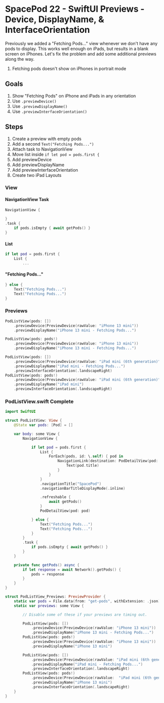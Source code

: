 # SpacePod 22 - SwiftUI Previews - Device, DisplayName, & InterfaceOrientation

Previously we added a "Fetching Pods..." view whenever we don't have any pods to display. This works well enough on iPads, but results in a blank screen on iPhones. Let's fix the problem and add some additional previews along the way.

1. Fetching pods doesn't show on iPhones in portrait mode

## Goals

1. Show "Fetching Pods" on iPhone and iPads in any orientation
2. Use `.previewDevice()`
3. Use `.previewDisplayName()`
4. Use `.previewInterfaceOrientation()`

## Steps

1. Create a preview with empty pods
2. Add a second `Text("Fetching Pods...")`
3. Attach task to NavigationView
4. Move list inside `if let pod = pods.first {`
5. Add previewDevice
6. Add previewDisplayName
8. Add previewInterfaceOrientation
8. Create two iPad Layouts

### View

#### NavigationView Task

```swift
NavigationView {
    
}
.task {
    if pods.isEmpty { await getPods() }
}
```

#### List

```swift
if let pod = pods.first {
    List {
        ...
```

#### "Fetching Pods..."

```swift
} else {
    Text("Fetching Pods...")
    Text("Fetching Pods...")
}
```

### Previews

```swift
PodListView(pods: [])
    .previewDevice(PreviewDevice(rawValue: "iPhone 13 mini"))
    .previewDisplayName("iPhone 13 mini - Fetching Pods...")
```

```swift
PodListView(pods: pods!)
    .previewDevice(PreviewDevice(rawValue: "iPhone 13 mini"))
    .previewDisplayName("iPhone 13 mini - Fetching Pods...")
```

```swift
PodListView(pods: [])
    .previewDevice(PreviewDevice(rawValue: "iPad mini (6th generation)"))
    .previewDisplayName("iPad mini - Fetching Pods...")
    .previewInterfaceOrientation(.landscapeRight)
PodListView(pods: pods!)
    .previewDevice(PreviewDevice(rawValue: "iPad mini (6th generation)"))
    .previewDisplayName("iPad mini")
    .previewInterfaceOrientation(.landscapeRight)
```

### PodListView.swift Complete

```swift
import SwiftUI

struct PodListView: View {
    @State var pods: [Pod] = []

    var body: some View {
        NavigationView {

            if let pod = pods.first {
                List {
                    ForEach(pods, id: \.self) { pod in
                        NavigationLink(destination: PodDetailView(pod: pod)) {
                            Text(pod.title)
                        }
                    }
                }
                .navigationTitle("SpacePod")
                .navigationBarTitleDisplayMode(.inline)

                .refreshable {
                    await getPods()
                }
                PodDetailView(pod: pod)

            } else {
                Text("Fetching Pods...")
                Text("Fetching Pods...")
            }
        }
        .task {
            if pods.isEmpty { await getPods() }
        }
    }

    private func getPods() async {
        if let response = await Network().getPods() {
            pods = response
        }
    }
}

struct PodListView_Previews: PreviewProvider {
    static var pods = File.data(from: "get-pods", withExtension: .json)?.toPods
    static var previews: some View {

        // Disable some of these if your previews are timing out.

        PodListView(pods: [])
            .previewDevice(PreviewDevice(rawValue: "iPhone 13 mini"))
            .previewDisplayName("iPhone 13 mini - Fetching Pods...")
        PodListView(pods: pods!)
            .previewDevice(PreviewDevice(rawValue: "iPhone 13 mini"))
            .previewDisplayName("iPhone 13 mini")

        PodListView(pods: [])
            .previewDevice(PreviewDevice(rawValue: "iPad mini (6th generation)"))
            .previewDisplayName("iPad mini - Fetching Pods...")
            .previewInterfaceOrientation(.landscapeRight)
        PodListView(pods: pods!)
            .previewDevice(PreviewDevice(rawValue:  "iPad mini (6th generation)"))
            .previewDisplayName("iPhone 13 mini")
            .previewInterfaceOrientation(.landscapeRight)
    }
}
```

